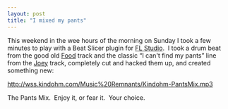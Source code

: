 ```yaml
---
layout: post
title: "I mixed my pants"
---
```


<p>This weekend in the wee hours of the morning on Sunday I took a few minutes to play with a Beat Slicer plugin for <a href="http://www.flstudio.com">FL Studio</a>.&nbsp; I took a drum beat from the good old&nbsp;<a href="http://wss.kindohm.com/Clips/Kindohm-Clips-FOOD.MP3">Food</a> track and the classic &#8220;I can't find my pants&#8221; line from the <a href="http://wss.kindohm.com/Clips/Kindohm-Clips-JOEY.MP3">Joey</a> track, completely cut and hacked them up, and created something new:</p>
<p><a href="http://wss.kindohm.com/Music%20Remnants/Kindohm-PantsMix.mp3">http://wss.kindohm.com/Music%20Remnants/Kindohm-PantsMix.mp3</a></p>
<p>The Pants Mix.&nbsp; Enjoy it, or fear it.&nbsp; Your choice.</p>
<p>&nbsp;</p>
 
